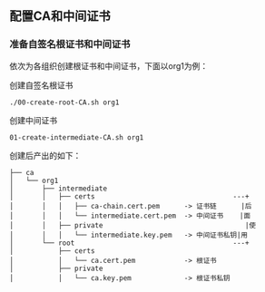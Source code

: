## 配置CA和中间证书


### 准备自签名根证书和中间证书

依次为各组织创建根证书和中间证书，下面以org1为例：

创建自签名根证书
```
./00-create-root-CA.sh org1
```

创建中间证书
```
01-create-intermediate-CA.sh org1
```

创建后产出的如下：
```
├── ca
│   └── org1
│       ├── intermediate
│       │   ├── certs                                  ---+
│       │   │   ├── ca-chain.cert.pem      -> 证书链      |后
│       │   │   └── intermediate.cert.pem  -> 中间证书    |面
│       │   ├── private                                   |使
│       │   │   └── intermediate.key.pem   -> 中间证书私钥|用
│       └── root                                       ---+
│           ├── certs
│           │   └── ca.cert.pem            -> 根证书
│           ├── private
│           │   └── ca.key.pem             -> 根证书私钥


```

